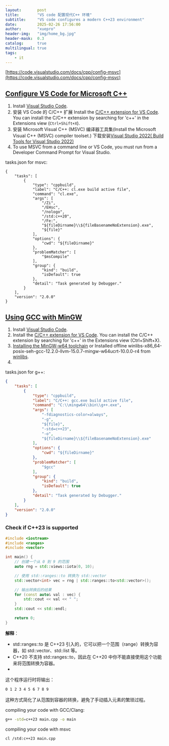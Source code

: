 ```yaml
---
layout:       post
title:        "VS code 配置现代C++ 环境"
subtitle:     "VS code configures a modern C++23 environment"
date:         2025-02-26 17:56:00
author:       "xuepro"
header-img:   "img/home_bg.jpg"
header-mask:  0.3
catalog:      true
multilingual: true
tags:
    - it
---
```


[https://code.visualstudio.com/docs/cpp/config-msvc](https://code.visualstudio.com/docs/cpp/config-msvc)

## [Configure VS Code for Microsoft C++](https://code.visualstudio.com/docs/cpp/config-msvc)

1. Install [Visual Studio Code](https://code.visualstudio.com/download).
2. 安装 VS Code 的 C/C++ 扩展 Install the [C/C++ extension for VS Code](https://marketplace.visualstudio.com/items?itemName=ms-vscode.cpptools). You can install the C/C++ extension by searching for 'c++' in the Extensions view (`Ctrl+Shift+X`).
3. 安装 Microsoft Visual C++ (MSVC) 编译器工具集(Install the Microsoft Visual C++ (MSVC) compiler toolset.) 下载安装[Visual Studio 2022( Build Tools for Visual Studio 2022)](https://visualstudio.microsoft.com/zh-hans/downloads/)
4. To use MSVC from a command line or VS Code, you must run from a Developer Command Prompt for Visual Studio.

tasks.json for msvc:
```
{
    "tasks": [
        {
            "type": "cppbuild",
            "label": "C/C++: cl.exe build active file",
            "command": "cl.exe",
            "args": [
                "/Zi",
                "/EHsc",
                "/nologo",
                "/std:c++20",
                "/Fe:",
                "${fileDirname}\\${fileBasenameNoExtension}.exe",
                "${file}"
            ],
            "options": {
                "cwd": "${fileDirname}"
            },
            "problemMatcher": [
                "$msCompile"
            ],
            "group": {
                "kind": "build",
                "isDefault": true
            },
            "detail": "Task generated by Debugger."
        }
    ],
    "version": "2.0.0"
}
```

## [Using GCC with MinGW](https://code.visualstudio.com/docs/cpp/config-mingw)
1. Install [Visual Studio Code](https://code.visualstudio.com/download).
2. Install the [C/C++ extension for VS Code](https://marketplace.visualstudio.com/items?itemName=ms-vscode.cpptools). You can install the C/C++ extension by searching for 'c++' in the Extensions view (Ctrl+Shift+X).
3. [Installing the MinGW-w64 toolchain](https://code.visualstudio.com/docs/cpp/config-mingw) or Installed offline winlibs-x86_64-posix-seh-gcc-12.2.0-llvm-15.0.7-mingw-w64ucrt-10.0.0-r4 from [winlibs](https://winlibs.com/#download-release).
4. 
tasks.json for g++:

```json
{
    "tasks": [
        {
            "type": "cppbuild",
            "label": "C/C++: gcc.exe build active file",
            "command": "C:\\mingw64\\bin\\g++.exe",
            "args": [
                "-fdiagnostics-color=always",
                "-g",
                "${file}",
                "-std=c++23",
                "-o",
                "${fileDirname}\\${fileBasenameNoExtension}.exe"
            ],
            "options": {
                "cwd": "${fileDirname}"
            },
            "problemMatcher": [
                "$gcc"
            ],
            "group": {
                "kind": "build",
                "isDefault": true
            },
            "detail": "Task generated by Debugger."
        }
    ],
    "version": "2.0.0"
}
```

### Check if C++23 is supported 
```cpp
#include <iostream>
#include <ranges>
#include <vector>

int main() {
    // 创建一个从 0 到 9 的范围
    auto rng = std::views::iota(0, 10);

    // 使用 std::ranges::to 转换为 std::vector
    std::vector<int> vec = rng | std::ranges::to<std::vector>();

    // 输出转换后的结果
    for (const auto& val : vec) {
        std::cout << val << " ";
    }
    std::cout << std::endl;

    return 0;
}
```
**解释**：
- std::ranges::to 是 C++23 引入的，它可以把一个范围（range）转换为容器，如 std::vector、std::list 等。
- C++20 不支持 std::ranges::to，因此在 C++20 中你不能直接使用这个功能来将范围转换为容器。
- 
这个程序运行时将输出：
```bash
0 1 2 3 4 5 6 7 8 9
```
这种方式简化了从范围到容器的转换，避免了手动插入元素的繁琐过程。

compiling your code with GCC/Clang: 
```bash
g++ -std=c++23 main.cpp -o main
```

compiling your code with msvc 
```bash
cl /std:c++23 main.cpp
```
